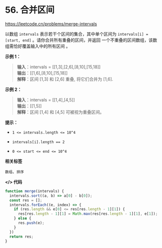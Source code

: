# 56. 合并区间

https://leetcode.cn/problems/merge-intervals

以数组 `intervals` 表示若干个区间的集合，其中单个区间为 `intervals[i] = [start, end]` 。请你合并所有重叠的区间，并返回 一个不重叠的区间数组，该数组需恰好覆盖输入中的所有区间 。

**示例 1：**

> **输入**：intervals = [[1,3],[2,6],[8,10],[15,18]]<br>
**输出**：[[1,6],[8,10],[15,18]]<br>
**解释**：区间 [1,3] 和 [2,6] 重叠, 将它们合并为 [1,6].

**示例 2：**

> **输入**：intervals = [[1,4],[4,5]]<br>
**输出**：[[1,5]]<br>
**解释**：区间 [1,4] 和 [4,5] 可被视为重叠区间。

**提示：**

- `1 <= intervals.length <= 10^4`

- `intervals[i].length == 2`

- `0 <= start <= end <= 10^4`

**相关标签**

`数组`、`排序`

**</> 代码**

```js
function merge(intervals) {
  intervals.sort((a, b) => a[0] - b[0]);
  const res = [];
  intervals.forEach((e, index) => {
    if (res.length && e[0] <= res[res.length - 1][1]) {
      res[res.length - 1][1] = Math.max(res[res.length - 1][1], e[1]);
    } else {
      res.push(e);
    }
  })
  return res;
}
```
